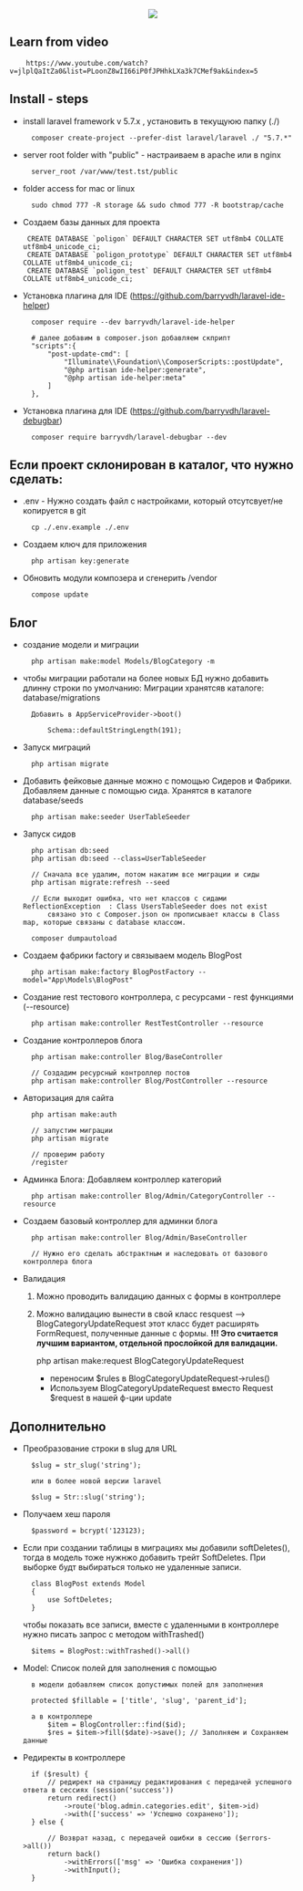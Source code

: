 <p align="center"><img src="https://laravel.com/assets/img/components/logo-laravel.svg"></p>

## Learn from video

        https://www.youtube.com/watch?v=jlplQaItZa0&list=PLoonZ8wII66iP0fJPHhkLXa3k7CMef9ak&index=5


## Install - steps

- install laravel framework v 5.7.x , установить в текущуюю папку (./)
 
        composer create-project --prefer-dist laravel/laravel ./ "5.7.*" 
        
- server root folder with "public" - настраиваем в apache или в nginx

        server_root /var/www/test.tst/public

- folder access for mac or linux

        sudo chmod 777 -R storage && sudo chmod 777 -R bootstrap/cache
        
- Создаем базы данных для проекта
        
       CREATE DATABASE `poligon` DEFAULT CHARACTER SET utf8mb4 COLLATE utf8mb4_unicode_ci; 
       CREATE DATABASE `poligon_prototype` DEFAULT CHARACTER SET utf8mb4 COLLATE utf8mb4_unicode_ci; 
       CREATE DATABASE `poligon_test` DEFAULT CHARACTER SET utf8mb4 COLLATE utf8mb4_unicode_ci; 

- Установка плагина для IDE (https://github.com/barryvdh/laravel-ide-helper)

        composer require --dev barryvdh/laravel-ide-helper
        
        # далее добавим в composer.json добавляем скприпт
        "scripts":{
            "post-update-cmd": [
                "Illuminate\\Foundation\\ComposerScripts::postUpdate",
                "@php artisan ide-helper:generate",
                "@php artisan ide-helper:meta"
            ]
        },

- Установка плагина для IDE (https://github.com/barryvdh/laravel-debugbar)

        composer require barryvdh/laravel-debugbar --dev


## Если проект склонирован в каталог, что нужно сделать:

- .env - Нужно создать файл с настройками, который отсутсвует/не копируется в git

        cp ./.env.example ./.env
        
- Создаем ключ для приложения

        php artisan key:generate
        
- Обновить модули композера и сгенерить /vendor

        compose update        
        
        


## Блог

- создание модели и миграции

        php artisan make:model Models/BlogCategory -m
        
- чтобы миграции работали на более новых БД нужно добавить длинну строки по умолчанию:
    Миграции хранятсяв каталоге: database/migrations

        Добавить в AppServiceProvider->boot() 
        
            Schema::defaultStringLength(191);
            
- Запуск миграций

        php artisan migrate

- Добавить фейковые данные можно с помощью Сидеров и Фабрики. Добавляем данные с помощью сида. 
    Хранятся в каталоге database/seeds

        php artisan make:seeder UserTableSeeder

- Запуск сидов

        php artisan db:seed
        php artisan db:seed --class=UserTableSeeder
        
        // Сначала все удалим, потом накатим все миграции и сиды
        php artisan migrate:refresh --seed
        
        // Если выходит ошибка, что нет классов с сидами ReflectionException  : Class UsersTableSeeder does not exist
            связано это с Composer.json он прописывает классы в Class map, которые связаны с database классом.
            
        composer dumpautoload

        
        
- Создаем фабрики factory и связываем модель BlogPost

        php artisan make:factory BlogPostFactory --model="App\Models\BlogPost"
        
- Создание rest тестового контроллера, с ресурсами - rest функциями (--resource)

        php artisan make:controller RestTestController --resource    
        
- Создание контроллеров блога 
    
        php artisan make:controller Blog/BaseController
        
        // Создадим ресурсный контроллер постов
        php artisan make:controller Blog/PostController --resource
        
- Авторизация для сайта

        php artisan make:auth
    
        // запустим миграции
        php artisan migrate
    
        // проверим работу
        /register
        
- Админка Блога: Добавляем контроллер категорий

        php artisan make:controller Blog/Admin/CategoryController --resource
        
- Создаем базовый контроллер для админки блога

        php artisan make:controller Blog/Admin/BaseController
        
        // Нужно его сделать абстрактным и наследовать от базового контроллера блога


- Валидация
    
    1) Можно проводить валидацию данных с формы в контроллере
    2) Можно валидацию вынести в свой класс resquest --> BlogCategoryUpdateRequest
    этот класс будет расширять FormRequest, полученные данные с формы.
    **!!! Это считается лучшим вариантом, отдельной прослойкой для валидации.**

    
        php artisan make:request BlogCategoryUpdateRequest

        - переносим $rules в BlogCategoryUpdateRequest->rules()
        - Используем BlogCategoryUpdateRequest вместо Request $request в нашей ф-ции update
             

## Дополнительно

- Преобразование строки в slug для URL

        $slug = str_slug('string');
        
        или в более новой версии laravel
        
        $slug = Str::slug('string');


- Получаем хеш пароля 

        $password = bcrypt('123123);
        
- Если при создании таблицы в миграциях мы добавили softDeletes(), тогда в модель
    тоже нужнжо добавить трейт SoftDeletes. При выборке будт выбираться только 
    не удаленные записи. 
    
        class BlogPost extends Model 
        {
            use SoftDeletes;
        }  
    
    чтобы показать все записи, вместе с удаленными в контроллере нужно писать запрос
    с методом withTrashed()
    
    
        $items = BlogPost::withTrashed()->all()
        
- Model: Список полей для заполнения с помощью 

        в модели добавляем список допустимых полей для заполнения
        
        protected $fillable = ['title', 'slug', 'parent_id'];
        
        а в контроллере
            $item = BlogController::find($id);
            $res = $item->fill($date)->save(); // Заполняем и Сохраняем данные
            
- Редиректы в контроллере

        if ($result) {
            // редирект на страницу редактирования с передачей успешного ответа в сессиях (session('success'))
            return redirect()
                ->route('blog.admin.categories.edit', $item->id)
                ->with(['success' => 'Успешно сохранено']);
        } else {
        
            // Возврат назад, с передачей ошибки в сессию ($errors->all())
            return back()
                ->withErrors(['msg' => 'Ошибка сохранения'])
                ->withInput();
        }            
